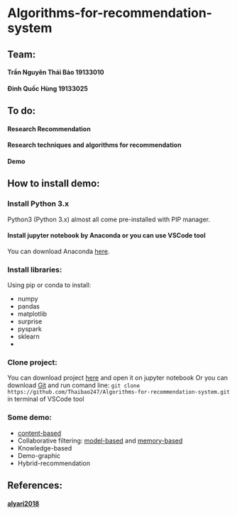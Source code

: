 # Algorithms-for-recommendation-system

## Team:
#### Trần Nguyên Thái Bảo 19133010   
#### Đinh Quốc Hùng 19133025   

## To do:
#### Research Recommendation
#### Research techniques and algorithms for recommendation
#### Demo

## How to install demo:
### Install Python 3.x
Python3 (Python 3.x) almost all come pre-installed with PIP manager.
#### Install jupyter notebook by Anaconda or you can use VSCode tool
You can download Anaconda [here](https://www.anaconda.com/).
### Install libraries: 
Using pip or conda to install:
- numpy
- pandas
- matplotlib
- surprise
- pyspark
- sklearn
- 
### Clone project: 
You can download project [here](https://github.com/Thaibao247/Algorithms-for-recommendation-system.git) and open it on jupyter notebook
Or you can download [Git](https://git-scm.com/downloads) and run comand line: `git clone https://github.com/Thaibao247/Algorithms-for-recommendation-system.git` in terminal of VSCode tool
### Some demo:
- [content-based](https://github.com/Thaibao247/Algorithms-for-recommendation-system/blob/main/RecommendationTechniques/01_%20Content_based_filtering/demo.ipynb)
- Collaborative filtering: [model-based](https://github.com/Thaibao247/Algorithms-for-recommendation-system/blob/main/RecommendationTechniques/02_%20Collaborative_filtering/Model-based-using-ALS.ipynb) and [memory-based](https://github.com/Thaibao247/Algorithms-for-recommendation-system/blob/main/RecommendationTechniques/02_%20Collaborative_filtering/Memory-based-using-SVD.ipynb)
- Knowledge-based
- Demo-graphic
- Hybrid-recommendation

## References:
#### [alyari2018](https://drive.google.com/file/d/1RkB0PMpJylbo4kg6H5V0urW8OZ1ww-nd/view)
